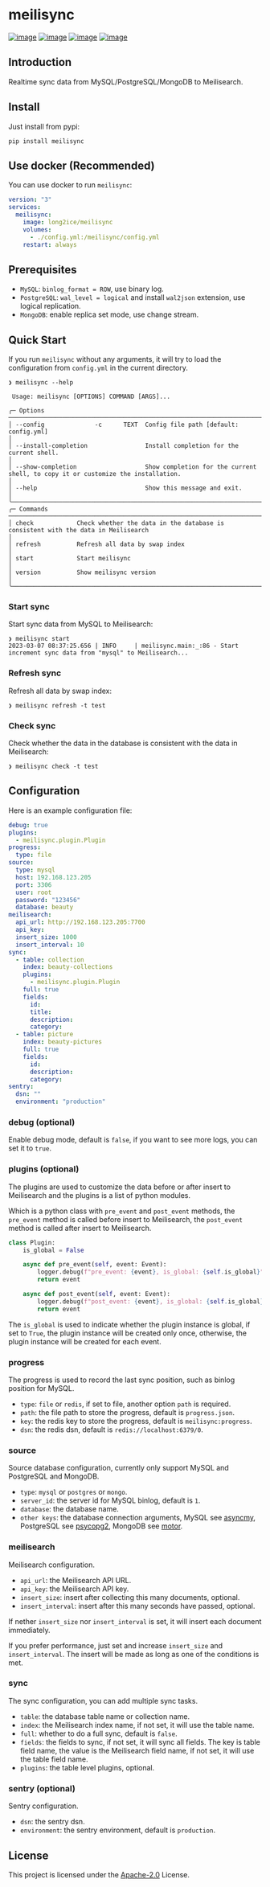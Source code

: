# meilisync

[![image](https://img.shields.io/pypi/v/meilisync.svg?style=flat)](https://pypi.python.org/pypi/meilisync)
[![image](https://img.shields.io/github/license/meilisync/meilisync)](https://github.com/meilisync/meilisync)
[![image](https://github.com/meilisync/meilisync/workflows/pypi/badge.svg)](https://github.com/meilisync/meilisync/actions?query=workflow:pypi)
[![image](https://github.com/meilisync/meilisync/workflows/ci/badge.svg)](https://github.com/meilisync/meilisync/actions?query=workflow:ci)

## Introduction

Realtime sync data from MySQL/PostgreSQL/MongoDB to Meilisearch.

## Install

Just install from pypi:

```shell
pip install meilisync
```

## Use docker (Recommended)

You can use docker to run `meilisync`:

```yaml
version: "3"
services:
  meilisync:
    image: long2ice/meilisync
    volumes:
      - ./config.yml:/meilisync/config.yml
    restart: always
```

## Prerequisites

- `MySQL`: `binlog_format = ROW`, use binary log.
- `PostgreSQL`: `wal_level = logical` and install `wal2json` extension, use logical replication.
- `MongoDB`: enable replica set mode, use change stream.

## Quick Start

If you run `meilisync` without any arguments, it will try to load the configuration from `config.yml` in the current
directory.

```shell
❯ meilisync --help
                                                                                                                                                                                      
 Usage: meilisync [OPTIONS] COMMAND [ARGS]...                                                                                                                                         
                                                                                                                                                                                      
╭─ Options ──────────────────────────────────────────────────────────────────────────────────────────────────────────────────────────────────────────────────────────────────────────╮
│ --config              -c      TEXT  Config file path [default: config.yml]                                                                                                         │
│ --install-completion                Install completion for the current shell.                                                                                                      │
│ --show-completion                   Show completion for the current shell, to copy it or customize the installation.                                                               │
│ --help                              Show this message and exit.                                                                                                                    │
╰────────────────────────────────────────────────────────────────────────────────────────────────────────────────────────────────────────────────────────────────────────────────────╯
╭─ Commands ─────────────────────────────────────────────────────────────────────────────────────────────────────────────────────────────────────────────────────────────────────────╮
│ check            Check whether the data in the database is consistent with the data in Meilisearch                                                                                 │
│ refresh          Refresh all data by swap index                                                                                                                                    │
│ start            Start meilisync                                                                                                                                                   │
│ version          Show meilisync version                                                                                                                                            │
╰────────────────────────────────────────────────────────────────────────────────────────────────────────────────────────────────────────────────────────────────────────────────────╯
```

### Start sync

Start sync data from MySQL to Meilisearch:

```shell
❯ meilisync start
2023-03-07 08:37:25.656 | INFO     | meilisync.main:_:86 - Start increment sync data from "mysql" to Meilisearch...
```

### Refresh sync

Refresh all data by swap index:

```shell
❯ meilisync refresh -t test
```

### Check sync

Check whether the data in the database is consistent with the data in Meilisearch:

```shell
❯ meilisync check -t test

```

## Configuration

Here is an example configuration file:

```yaml
debug: true
plugins:
  - meilisync.plugin.Plugin
progress:
  type: file
source:
  type: mysql
  host: 192.168.123.205
  port: 3306
  user: root
  password: "123456"
  database: beauty
meilisearch:
  api_url: http://192.168.123.205:7700
  api_key:
  insert_size: 1000
  insert_interval: 10
sync:
  - table: collection
    index: beauty-collections
    plugins:
      - meilisync.plugin.Plugin
    full: true
    fields:
      id:
      title:
      description:
      category:
  - table: picture
    index: beauty-pictures
    full: true
    fields:
      id:
      description:
      category:
sentry:
  dsn: ""
  environment: "production"
```

### debug (optional)

Enable debug mode, default is `false`, if you want to see more logs, you can set it to `true`.

### plugins (optional)

The plugins are used to customize the data before or after insert to Meilisearch and the plugins is a list of python modules.

Which is a python class with `pre_event` and `post_event` methods, the `pre_event` method is called before insert to Meilisearch, the `post_event` method is called after insert to Meilisearch.

```python
class Plugin:
    is_global = False

    async def pre_event(self, event: Event):
        logger.debug(f"pre_event: {event}, is_global: {self.is_global}")
        return event

    async def post_event(self, event: Event):
        logger.debug(f"post_event: {event}, is_global: {self.is_global}")
        return event
```

The `is_global` is used to indicate whether the plugin instance is global, if set to `True`, the plugin instance will be created only once, otherwise, the plugin instance will be created for each event.

### progress

The progress is used to record the last sync position, such as binlog position for MySQL.

- `type`: `file` or `redis`, if set to file, another option `path` is required.
- `path`: the file path to store the progress, default is `progress.json`.
- `key`: the redis key to store the progress, default is `meilisync:progress`.
- `dsn`: the redis dsn, default is `redis://localhost:6379/0`.

### source

Source database configuration, currently only support MySQL and PostgreSQL and MongoDB.

- `type`: `mysql` or `postgres` or `mongo`.
- `server_id`: the server id for MySQL binlog, default is `1`.
- `database`: the database name.
- `other keys`: the database connection arguments, MySQL see [asyncmy](https://github.com/long2ice/asyncmy), PostgreSQL
  see [psycopg2](https://www.psycopg.org/docs/usage.html), MongoDB see [motor](https://motor.readthedocs.io/en/stable/).

### meilisearch

Meilisearch configuration.

- `api_url`: the Meilisearch API URL.
- `api_key`: the Meilisearch API key.
- `insert_size`: insert after collecting this many documents, optional.
- `insert_interval`: insert after this many seconds have passed, optional.

If nether `insert_size` nor `insert_interval` is set, it will insert each document immediately.

If you prefer performance, just set and increase `insert_size` and `insert_interval`. The insert will be made as long as
one of the conditions is met.

### sync

The sync configuration, you can add multiple sync tasks.

- `table`: the database table name or collection name.
- `index`: the Meilisearch index name, if not set, it will use the table name.
- `full`: whether to do a full sync, default is `false`.
- `fields`: the fields to sync, if not set, it will sync all fields. The key is table field name, the value is the
  Meilisearch field name, if not set, it will use the table field name.
- `plugins`: the table level plugins, optional.

### sentry (optional)

Sentry configuration.

- `dsn`: the sentry dsn.
- `environment`: the sentry environment, default is `production`.

## License

This project is licensed under the
[Apache-2.0](https://github.com/meilisync/meilisync/blob/main/LICENSE) License.
